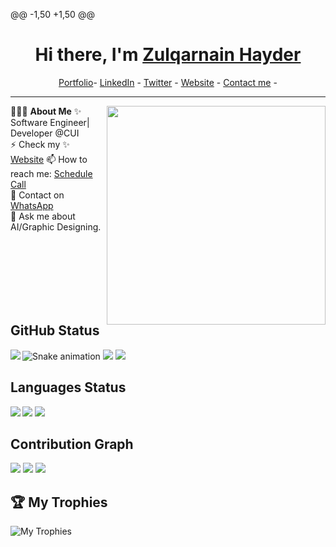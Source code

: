 @@ -1,50 +1,50 @@
<h1 align="center"> Hi there, I'm <a href="https://www.linkedin.com/in/zulqarnain-hayder/">Zulqarnain Hayder</a> </h1> 

<!--- Adding Header Elements -->
<p align="center">
  <a href="https://linktr.ee/engr.zulqarnain">Portfolio</a>-
  <a href="https://www.linkedin.com/in/zulqarnain-hayder/">LinkedIn</a> - 
  <a href="https://x.com/zulqarnai7">Twitter</a> -
  <a href="https://linktr.ee/engr.zulqarnain">Website</a> -
  <a href="https://topmate.io/zulqarnain">Contact me</a> -
</p> 

-----------------------------------------------------------
👨🏻‍💻 **About Me**<img src="https://raw.githubusercontent.com/sanjay-kv/sanjay-kv/main/Assets/illustration.png" min-width="300px" max-width="300px" width="350px" align="right"> 
✨ Software Engineer| Developer @CUI <br>
⚡ Check my ✨ [Website](https://linktr.ee/engr.zulqarnain)
📫 How to reach me: [Schedule Call](https://topmate.io/zulqarnain) <br>
👯 Contact on  [WhatsApp](http://wa.me/923554797685)<br>
💬 Ask me about AI/Graphic Designing.<br>

<br><br>
<br><br>
<br><br>

## GitHub Status
<img src="https://raw.githubusercontent.com/zulqarnain-hayder/zulqarnain-hayder/output/github-contribution-grid-snake-dark.svg" alt="Snake animation" />
<img  src="https://github-profile-summary-cards.vercel.app/api/cards/stats?username=Zulqarnain-hayder1&theme=tokyonight"  align="left" >
<img  src="https://github-stats-lemon.vercel.app/api?username=Zulqarnain-hayder1&show_icons=true&hide_border=true&theme=react" >
<img  src="https://github-readme-streak-stats.herokuapp.com/?user=Zulqarnain-hayder1&theme=tokyonight" >

## Languages Status

<img  src="https://github-profile-summary-cards.vercel.app/api/cards/most-commit-language?username=Zulqarnain-hayder1&theme=tokyonight"  align="left">
<img  src="https://github-readme-stats.vercel.app/api/top-langs/?username=Zulqarnain-hayder1&theme=tokyonight"  >
<img  src="https://github-profile-summary-cards.vercel.app/api/cards/repos-per-language?username=Zulqarnain-hayder1&theme=tokyonight" >


## Contribution Graph

<img  src="https://github-readme-activity-graph.vercel.app/graph?username=Zulqarnain-hayder1&theme=react-dark" >
<img  src="https://github-profile-summary-cards.vercel.app/api/cards/profile-details?username=Zulqarnain-hayder1&theme=tokyonight" >
<img  src="https://github-profile-summary-cards.vercel.app/api/cards/productive-time?username=Zulqarnain-hayder1&theme=tokyonight">

<!--- Adding Tech Stack open Section -->
## 🏆 My Trophies
![My Trophies](https://github-profile-trophy.vercel.app/?username=Zulqarnain-hayder1)

<!--[![Profile Views](https://visitcount.itsvg.in/api?id=engr-zulqarnain&icon=0&color=3)](https://visitcount.itsvg.in)

<!-- Proudly created with GPRM ( https://gprm.itsvg.in ) -->
